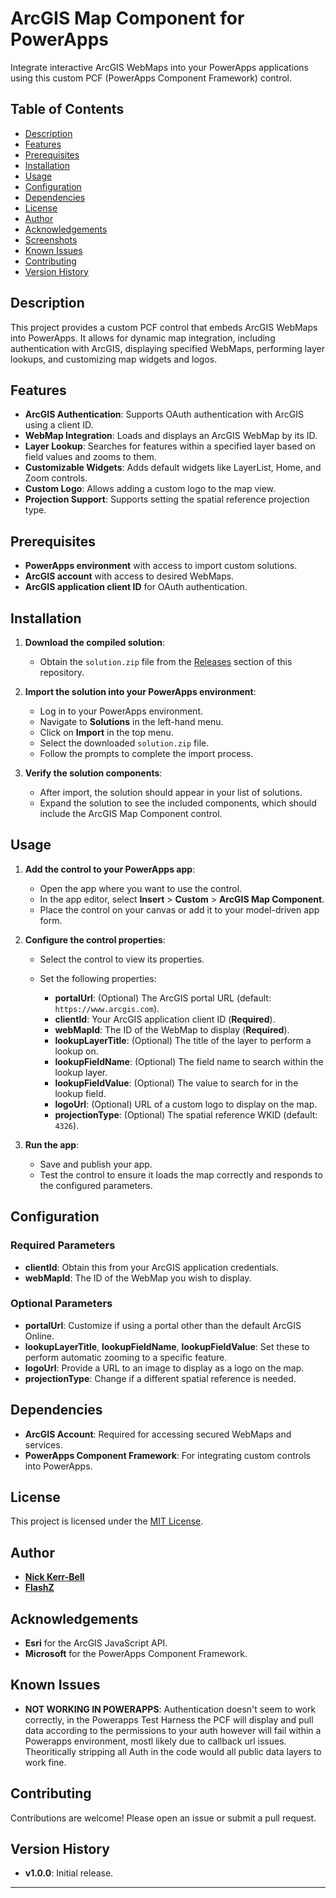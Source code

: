 # ArcGIS Map Component for PowerApps

Integrate interactive ArcGIS WebMaps into your PowerApps applications using this custom PCF (PowerApps Component Framework) control.

## Table of Contents

- [Description](#description)
- [Features](#features)
- [Prerequisites](#prerequisites)
- [Installation](#installation)
- [Usage](#usage)
- [Configuration](#configuration)
- [Dependencies](#dependencies)
- [License](#license)
- [Author](#author)
- [Acknowledgements](#acknowledgements)
- [Screenshots](#screenshots)
- [Known Issues](#known-issues)
- [Contributing](#contributing)
- [Version History](#version-history)

## Description

This project provides a custom PCF control that embeds ArcGIS WebMaps into PowerApps. It allows for dynamic map integration, including authentication with ArcGIS, displaying specified WebMaps, performing layer lookups, and customizing map widgets and logos.

## Features

- **ArcGIS Authentication**: Supports OAuth authentication with ArcGIS using a client ID.
- **WebMap Integration**: Loads and displays an ArcGIS WebMap by its ID.
- **Layer Lookup**: Searches for features within a specified layer based on field values and zooms to them.
- **Customizable Widgets**: Adds default widgets like LayerList, Home, and Zoom controls.
- **Custom Logo**: Allows adding a custom logo to the map view.
- **Projection Support**: Supports setting the spatial reference projection type.

## Prerequisites

- **PowerApps environment** with access to import custom solutions.
- **ArcGIS account** with access to desired WebMaps.
- **ArcGIS application client ID** for OAuth authentication.

## Installation

1. **Download the compiled solution**:

   - Obtain the `solution.zip` file from the [Releases](https://github.com/flashz/arcgis-map-component-powerapps/releases) section of this repository.

2. **Import the solution into your PowerApps environment**:

   - Log in to your PowerApps environment.
   - Navigate to **Solutions** in the left-hand menu.
   - Click on **Import** in the top menu.
   - Select the downloaded `solution.zip` file.
   - Follow the prompts to complete the import process.

3. **Verify the solution components**:

   - After import, the solution should appear in your list of solutions.
   - Expand the solution to see the included components, which should include the ArcGIS Map Component control.

## Usage

1. **Add the control to your PowerApps app**:

   - Open the app where you want to use the control.
   - In the app editor, select **Insert** > **Custom** > **ArcGIS Map Component**.
   - Place the control on your canvas or add it to your model-driven app form.

2. **Configure the control properties**:

   - Select the control to view its properties.
   - Set the following properties:

     - **portalUrl**: (Optional) The ArcGIS portal URL (default: `https://www.arcgis.com`).
     - **clientId**: Your ArcGIS application client ID (**Required**).
     - **webMapId**: The ID of the WebMap to display (**Required**).
     - **lookupLayerTitle**: (Optional) The title of the layer to perform a lookup on.
     - **lookupFieldName**: (Optional) The field name to search within the lookup layer.
     - **lookupFieldValue**: (Optional) The value to search for in the lookup field.
     - **logoUrl**: (Optional) URL of a custom logo to display on the map.
     - **projectionType**: (Optional) The spatial reference WKID (default: `4326`).

3. **Run the app**:

   - Save and publish your app.
   - Test the control to ensure it loads the map correctly and responds to the configured parameters.

## Configuration

### Required Parameters

- **clientId**: Obtain this from your ArcGIS application credentials.
- **webMapId**: The ID of the WebMap you wish to display.

### Optional Parameters

- **portalUrl**: Customize if using a portal other than the default ArcGIS Online.
- **lookupLayerTitle**, **lookupFieldName**, **lookupFieldValue**: Set these to perform automatic zooming to a specific feature.
- **logoUrl**: Provide a URL to an image to display as a logo on the map.
- **projectionType**: Change if a different spatial reference is needed.

## Dependencies

- **ArcGIS Account**: Required for accessing secured WebMaps and services.
- **PowerApps Component Framework**: For integrating custom controls into PowerApps.

## License

This project is licensed under the [MIT License](LICENSE).

## Author

- **[Nick Kerr-Bell](mailto:nick@Lanflat.net)**
- **[FlashZ](https://github.com/FlashZ)**

## Acknowledgements

- **Esri** for the ArcGIS JavaScript API.
- **Microsoft** for the PowerApps Component Framework.

## Known Issues

- **NOT WORKING IN POWERAPPS**: Authentication doesn't seem to work correctly, in the Powerapps Test Harness the PCF will display and pull data according to the permissions to your auth however will fail within a Powerapps environment, mostl likely due to callback url issues. Theoritically stripping all Auth in the code would all public data layers to work fine.


## Contributing

Contributions are welcome! Please open an issue or submit a pull request.

## Version History

- **v1.0.0**: Initial release.

---
